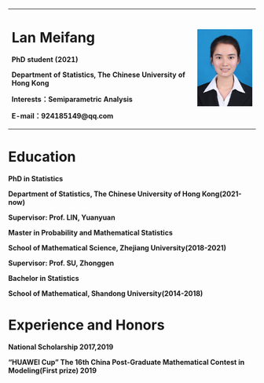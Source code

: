 <table border="0">
  <tr>
    <td width="75%">
      <h1>Lan Meifang</h1>
      <p><b>PhD student (2021)</b></p>
      <p><b>Department of Statistics, The Chinese University of Hong Kong</b></p>
      <p><b>Interests：Semiparametric Analysis</b></p>
      <p><b>E-mail：924185149@qq.com</b></p>      
    </td>
    <td width="25%">
      <img src="zhengjianzhao.JPG" width="100%">  
    </td>
  </tr>
</table> 
<h1>Education </h1>
<p><b>PhD in Statistics </b></p>
<p><b>Department of Statistics, The Chinese University of Hong Kong(2021-now) </b></p>
<p><b>Supervisor: Prof. LIN, Yuanyuan</b></p>
<p><b>Master in Probability and Mathematical Statistics </b></p>
<p><b>School of Mathematical Science, Zhejiang University(2018-2021)</b></p> 
<p><b>Supervisor: Prof. SU, Zhonggen</b></p>
<p><b>Bachelor in Statistics </b></p>
<p><b>School of Mathematical, Shandong University(2014-2018)</b></p>
<h1>Experience and Honors </h1>
<p><b>National Scholarship  2017,2019 </b></p>
<p><b>“HUAWEI Cup” The 16th China Post-Graduate Mathematical Contest in Modeling(First prize) 2019 </b></p>
